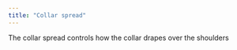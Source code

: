 ```yaml
---
title: "Collar spread"
---
```


The collar spread controls how the collar drapes over the shoulders




